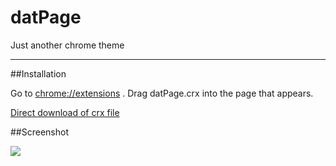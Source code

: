 # datPage
Just another chrome theme

---

##Installation

Go to [chrome://extensions](chrome://extensions) . Drag datPage.crx into the page that appears.

[Direct download of crx file](https://github.com/wiiliam/datPage/blob/master/datPage.crx?raw=true)

##Screenshot

<img src="https://raw.githubusercontent.com/wiiliam/datPage/master/screenshot/Screenshot1.png" />
